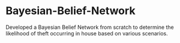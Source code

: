# Bayesian-Belief-Network
Developed a Bayesian Belief Network from scratch to determine the likelihood of theft occurring in house based on various scenarios.
